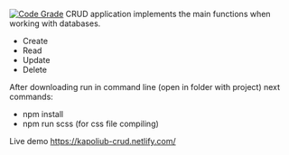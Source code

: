 [![Code Grade](https://www.code-inspector.com/project/16602/score/svg)](https://www.code-inspector.com/public/project/16602/CRUD_Kapov/dashboard)
CRUD application implements the main functions when working with databases.

- Create
- Read
- Update
- Delete

After downloading run in command line (open in folder with project) next commands:
- npm install
- npm run scss (for css file compiling)

Live demo https://kapoliub-crud.netlify.com/

